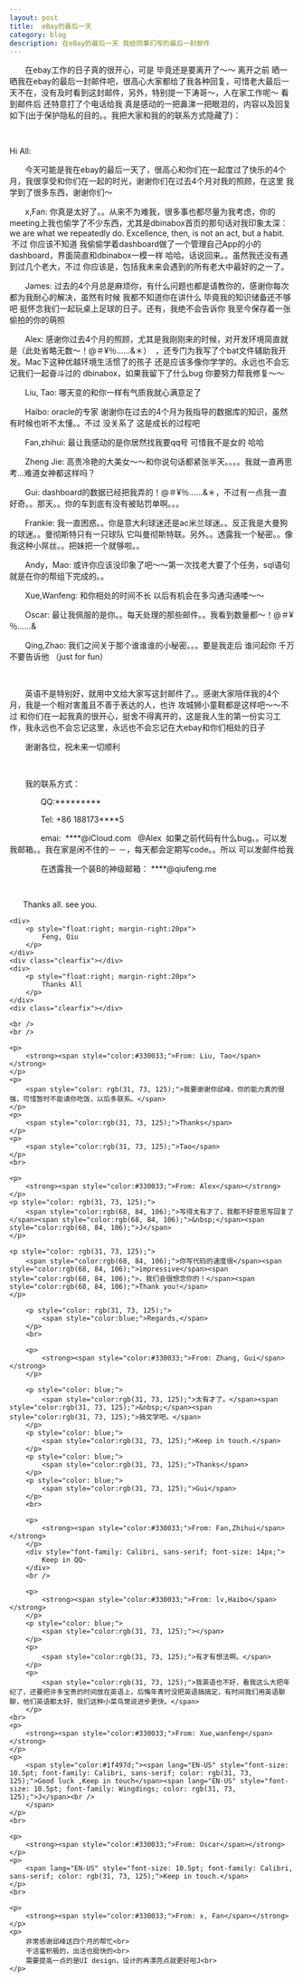 ```yaml
---
layout: post
title:  eBay的最后一天  
category: blog
description: 在eBay的最后一天 我给同事们写的最后一封邮件
---
```

<div class="container">
<p>
	&nbsp;&nbsp;&nbsp;&nbsp;&nbsp;&nbsp;&nbsp;在ebay工作的日子真的很开心，可是 毕竟还是要离开了～～ 离开之前 晒一晒我在ebay的最后一封邮件吧，很高心大家都给了我各种回复，可惜老大最后一天不在，没有及时看到这封邮件，另外，特别提一下涛哥～，人在家工作呢～ 看到邮件后 还特意打了个电话给我 真是感动的一把鼻涕一把眼泪的，内容以及回复如下(出于保护隐私的目的。。我把大家和我的的联系方式隐藏了)：
</p>
	<br />
<p>
	Hi All:
<p>
	&nbsp;&nbsp;&nbsp;&nbsp;&nbsp;&nbsp;&nbsp;今天可能是我在ebay的最后一天了，很高心和你们在一起度过了快乐的4个月，我很享受和你们在一起的时光，谢谢你们在过去4个月对我的照顾，在这里 我学到了很多东西，谢谢你们～
</p>
<p>
	&nbsp;&nbsp;&nbsp;&nbsp;&nbsp;&nbsp;&nbsp;x,Fan: 你真是太好了。。从来不为难我，很多事也都尽量为我考虑，你的meeting上我也偷学了不少东西，尤其是dbinabox首页的那句话对我印象太深：we are what we repeatedly do. Excellence, then, is not an act, but a habit. &nbsp;不过 你应该不知道 我偷偷学着dashboard做了一个管理自己App的小的dashboard，界面简直和dbinabox一模一样 哈哈。话说回来。。虽然我还没有遇到过几个老大，不过 你应该是，包括我未来会遇到的所有老大中最好的之一了。&nbsp;
</p>
<p>
	&nbsp;&nbsp;&nbsp;&nbsp;&nbsp;&nbsp;&nbsp;James: 过去的4个月总是麻烦你，有什么问题也都是请教你的，感谢你每次都为我耐心的解决，虽然有时候 我都不知道你在讲什么 毕竟我的知识储备还不够吧 挺怀念我们一起玩桌上足球的日子。还有，我绝不会告诉你 我至今保存着一张偷拍的你的萌照
</p>
<p>
	&nbsp;&nbsp;&nbsp;&nbsp;&nbsp;&nbsp;&nbsp;Alex: 感谢你过去4个月的照顾，尤其是我刚刚来的时候，对开发环境简直就是（此处省略无数～！@＃¥％……&amp;＊）&nbsp;&nbsp;，还专门为我写了个bat文件辅助我开发。Mac下这种优越环境生活惯了的孩子 还是应该多像你学学的。永远也不会忘记我们一起奋斗过的&nbsp;dbinabox，如果我留下了什么bug&nbsp;你要努力帮我修复～～&nbsp;
</p>
<p>
	&nbsp;&nbsp;&nbsp;&nbsp;&nbsp;&nbsp;&nbsp;Liu, Tao: 哪天变的和你一样有气质我就心满意足了&nbsp;&nbsp;
</p>
<p>
	&nbsp;&nbsp;&nbsp;&nbsp;&nbsp;&nbsp;&nbsp;Haibo: oracle的专家 谢谢你在过去的4个月为我指导的数据库的知识，虽然有时候也听不太懂。。不过 没关系了 这是成长的过程吧
</p>
<p>
	&nbsp;&nbsp;&nbsp;&nbsp;&nbsp;&nbsp;&nbsp;Fan,zhihui: 最让我感动的是你居然找我要qq号 可惜我不是女的 哈哈
</p>
<p>
	&nbsp;&nbsp;&nbsp;&nbsp;&nbsp;&nbsp;&nbsp;Zheng Jie: 高贵冷艳的大美女～～和你说句话都紧张半天。。。。我就一直再思考…难道女神都这样吗？
</p>
<p>
	&nbsp;&nbsp;&nbsp;&nbsp;&nbsp;&nbsp;&nbsp;Gui: dashboard的数据已经把我弄的！@＃¥％……&amp;＊，不过有一点我一直好奇。。那天。。你的车到底有没有被贴罚单啊。。。
</p>
<p>
	&nbsp;&nbsp;&nbsp;&nbsp;&nbsp;&nbsp;&nbsp;Frankie:  我一直困惑。。你是意大利球迷还是ac米兰球迷。。反正我是大曼狗的球迷。。曼彻斯特只有一只球队 它叫曼彻斯特联。另外。。透露我一个秘密。。像我这种小屌丝。。把妹把一个就够啦。。
</p>
<p>
	&nbsp;&nbsp;&nbsp;&nbsp;&nbsp;&nbsp;&nbsp;Andy，Mao:  或许你应该没印象了吧～～第一次找老大要了个任务，sql语句就是在你的帮组下完成的。。
</p>
<p>
	&nbsp;&nbsp;&nbsp;&nbsp;&nbsp;&nbsp;&nbsp;Xue,Wanfeng: 和你相处的时间不长 以后有机会在多沟通沟通喽～～
</p>
<p>
	&nbsp;&nbsp;&nbsp;&nbsp;&nbsp;&nbsp;&nbsp;Oscar: 最让我佩服的是你。。每天处理的那些邮件。。我看到数量都～！@＃¥％……&amp;
</p>
<p>
	&nbsp;&nbsp;&nbsp;&nbsp;&nbsp;&nbsp;&nbsp;Qing,Zhao: 我们之间关于那个谁谁谁的小秘密。。。要是我走后 谁问起你 千万不要告诉他 （just for fun）
</p>
<br>
<p>
	&nbsp;&nbsp;&nbsp;&nbsp;&nbsp;&nbsp;&nbsp;英语不是特别好，就用中文给大家写这封邮件了。。感谢大家陪伴我的4个月，我是一个相对害羞且不善于表达的人，也许 攻城狮小童鞋都是这样吧～～不过 和你们在一起我真的很开心，挺舍不得离开的，这是我人生的第一份实习工作，我永远也不会忘记这里，永远也不会忘记在大ebay和你们相处的日子
</p>
<p>
	&nbsp;&nbsp;&nbsp;&nbsp;&nbsp;&nbsp;&nbsp;谢谢各位，祝未来一切顺利
</p>
<p>
	&nbsp;
</p>
<p>
	&nbsp;&nbsp;&nbsp;&nbsp;&nbsp;&nbsp;&nbsp;我的联系方式：
</p>
<p>
	&nbsp;&nbsp;&nbsp;&nbsp;&nbsp;&nbsp;&nbsp;&nbsp;&nbsp;&nbsp;&nbsp;&nbsp;&nbsp;&nbsp;QQ:*********
</p>
<p>
	&nbsp;&nbsp;&nbsp;&nbsp;&nbsp;&nbsp;&nbsp;&nbsp;&nbsp;&nbsp;&nbsp;&nbsp;&nbsp;&nbsp;Tel: +86 188173****5
</p>
<p>
	&nbsp;&nbsp;&nbsp;&nbsp;&nbsp;&nbsp;&nbsp;&nbsp;&nbsp;&nbsp;&nbsp;&nbsp;&nbsp;&nbsp;emai: &nbsp;****@iCloud.com</a>&nbsp; &nbsp;@Alex &nbsp;如果之前代码有什么bug。。可以发我邮箱。。我在家是闲不住的－ －，每天都会定期写code。。所以 可以发邮件给我
</p>
<p>
	&nbsp;&nbsp;&nbsp;&nbsp;&nbsp;&nbsp;&nbsp;&nbsp;&nbsp;&nbsp;&nbsp;&nbsp;&nbsp;&nbsp;在透露我一个装B的神级邮箱： ****@qiufeng.me</a>
</p>
<p>
	&nbsp;
</p>
<p>
	&nbsp;&nbsp;&nbsp;&nbsp;<span style="white-space:pre">	</span>Thanks all. see you.
</p>

	<div>
		<p style="float:right; margin-right:20px">
			Feng, Qiu
		</p>
	</div>
	<div class="clearfix"></div>
	<div>
		<p style="float:right; margin-right:20px">
			Thanks All
		</p>
	</div>
	<div class="clearfix"></div>

	<br />
	<br />
	
	<p>
		<strong><span style="color:#330033;">From: Liu, Tao</span></strong>
	</p>
	<p>
		<span style="color: rgb(31, 73, 125);">我要谢谢你邱峰，你的能力真的很强，可惜暂时不能请你吃饭，以后多联系。</span>
	</p>
	<p>
		<span style="color:rgb(31, 73, 125);">Thanks</span>
	</p>
	<p>
		<span style="color:rgb(31, 73, 125);">Tao</span>
	</p>
	<br>

	<p>
		<strong><span style="color:#330033;">From: Alex</span></strong>
	</p>
	<p style="color: rgb(31, 73, 125);">
		<span style="color:rgb(68, 84, 106);">写得太有才了，我都不好意思写回复了</span><span style="color:rgb(68, 84, 106);">&nbsp;</span><span style="color:rgb(68, 84, 106);">J</span>
	</p>

	<p style="color: rgb(31, 73, 125);">
		<span style="color:rgb(68, 84, 106);">你写代码的速度很</span><span style="color:rgb(68, 84, 106);">impressive</span><span style="color:rgb(68, 84, 106);">，我们会很想念你的！</span><span style="color:rgb(68, 84, 106);">Thank you!</span>
	</p>
	
		<p style="color: rgb(31, 73, 125);">
			<span style="color:blue;">Regards,</span>
		</p>
		<br>

		<p>
			<strong><span style="color:#330033;">From: Zhang, Gui</span></strong>
		</p>

		<p style="color: blue;">
			<span style="color:rgb(31, 73, 125);">太有才了。</span><span style="color:rgb(31, 73, 125);">&nbsp;</span><span style="color:rgb(31, 73, 125);">搞文学吧。</span>
		</p>
		<p style="color: blue;">
			<span style="color:rgb(31, 73, 125);">Keep in touch.</span>
		</p>
		<p style="color: blue;">
			<span style="color:rgb(31, 73, 125);">Thanks</span>
		</p>
		<p style="color: blue;">
			<span style="color:rgb(31, 73, 125);">Gui</span>
		</p>
		<br>

		<p>
			<strong><span style="color:#330033;">From: Fan,Zhihui</span></strong>
		</p>
		<div style="font-family: Calibri, sans-serif; font-size: 14px;">
			Keep in QQ~
		</div>
		<br />
		
		<p>
			<strong><span style="color:#330033;">From: lv,Haibo</span></strong>
		</p>
		<p style="color: blue;">
			<span style="color:rgb(31, 73, 125);"></span>
		</p>
		<p>
			<span style="color:rgb(31, 73, 125);">有才有想法啊。</span>
		</p>
		<p>
			<span style="color:rgb(31, 73, 125);">我英语也不好，看我这么大把年纪了，还要把许多宝贵的时间放在英语上，后悔年青时没把英语搞搞定，有时间我们用英语聊聊，他们英语都太好，我们这种小菜鸟常说进步更快。</span>
		</p>
	<br>
	<p>
		<strong><span style="color:#330033;">From: Xue,wanfeng</span></strong>
	</p>
	<p>
		<span style="color:#1f497d;"><span lang="EN-US" style="font-size: 10.5pt; font-family: Calibri, sans-serif; color: rgb(31, 73, 125);">Good luck ,Keep in touch</span><span lang="EN-US" style="font-size: 10.5pt; font-family: Wingdings; color: rgb(31, 73, 125);">J</span><br />
		</span>
	</p>
	<br>

	<p>
		<strong><span style="color:#330033;">From: Oscar</span></strong>
	</p>
	<p>
		<span lang="EN-US" style="font-size: 10.5pt; font-family: Calibri, sans-serif; color: rgb(31, 73, 125);">Keep in touch.</span>
	</p>
	<br>

	<p>
		<strong><span style="color:#330033;">From: x, Fan</span></strong>
	</p>
	<p>
		非常感谢邱峰这四个月的帮忙<br>
		干活蛮积极的，出活也挺快的<br>
		需要提高一点的是UI design，设计的再漂亮点就更好啦J<br>
	</p>
</div>